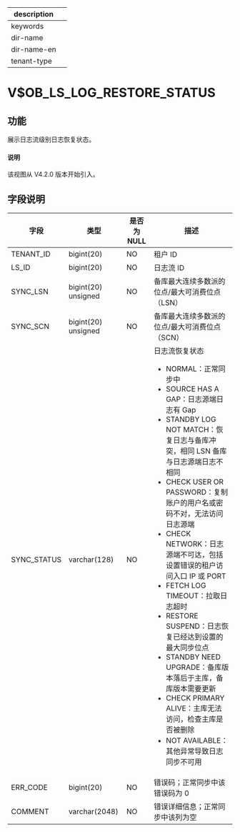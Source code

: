 |description||
|---|---|
|keywords||
|dir-name||
|dir-name-en||
|tenant-type||

# V$OB_LS_LOG_RESTORE_STATUS

## 功能

展示日志流级别日志恢复状态。

<main id="notice" type='explain'>
  <h4>说明</h4>
  <p>该视图从 V4.2.0 版本开始引入。</p>
</main>

## 字段说明

| **字段** | **类型** | **是否为 NULL** | **描述** |
| --- | --- | --- | --- |
| TENANT_ID | bigint(20) | NO | 租户 ID |
| LS_ID | bigint(20) | NO | 日志流 ID |
| SYNC_LSN | bigint(20) unsigned | NO | 备库最大连续多数派的位点/最大可消费位点（LSN） |
| SYNC_SCN | bigint(20) unsigned | NO | 备库最大连续多数派的位点/最大可消费位点（SCN） |
| SYNC_STATUS | varchar(128) | NO | 日志流恢复状态 <ul><li>NORMAL：正常同步中  </li><li>SOURCE HAS A GAP：日志源端日志有 Gap </li><li>STANDBY LOG NOT MATCH：恢复日志与备库冲突，相同 LSN 备库与日志源端日志不相同  </li><li>CHECK USER OR PASSWORD：复制账户的用户名或密码不对，无法访问日志源端  </li><li>CHECK NETWORK：日志源端不可达，包括设置错误的租户访问入口 IP 或 PORT  </li><li>FETCH LOG TIMEOUT：拉取日志超时  </li><li>RESTORE SUSPEND：日志恢复已经达到设置的最大同步位点  </li><li>STANDBY NEED UPGRADE：备库版本落后于主库，备库版本需要更新  </li><li>CHECK PRIMARY ALIVE：主库无法访问，检查主库是否被删除  </li><li> NOT AVAILABLE：其他异常导致日志同步不可用 </li></ul>|
| ERR_CODE | bigint(20) | NO | 错误码；正常同步中该错误码为 0 |
| COMMENT | varchar(2048) | NO | 错误详细信息；正常同步中该列为空 |
